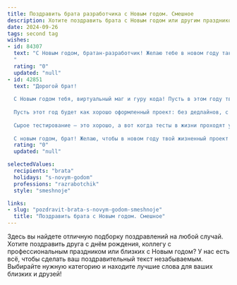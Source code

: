 ```yaml
---
title: Поздравить брата разработчика с Новым годом. Смешное
description: Хотите поздравить брата с Новым годом или другим праздником? Наш ИИ создаст незабываемое поздравление, а вы обязательно выделитесь среди других.  
date: 2024-09-26
tags: second tag
wishes:
- id: 84307
  text: "С Новым годом, братан-разработчик! Желаю тебе в новом году такого количества багов в жизни, чтобы их хватило только на то, чтобы добавить в резюме пункт \"умение эффективно решать нестандартные задачи\".  Пусть твой код всегда работает без ошибок (ну, почти), а дедлайн всегда остаётся за гранью реальности!  Пусть зарплату тебе повысят настолько резко, что придётся срочно искать нового программиста, который будет писать код для автоматической покупки новых крутых гаджетов!
  "
  rating: "0"
  updated: "null"
- id: 42851
  text: "Дорогой брат!
  
  С Новым годом тебя, виртуальный маг и гуру кода! Пусть в этом году твоё ПО компилируется без багов, а коммиты всегда приносят радость и успех. Желаю, чтобы строки кода писались быстрее, чем ты решаешь, что заказывать на ужин — пиццу или суши.
  
  Пусть этот год будет как хорошо оформленный проект: без дедлайнов, с безумным креативом и всегда с тестами на счастье! Пусть жизнь твоя будет полной веток с позитивом, а ошибки — лишь в коде, а не в жизни.
  
  Сырое тестирование — это хорошо, а вот когда тесты в жизни проходят успешно, пусть их будет побольше! Пускай в этом году найдется время не только для программирования, но и для веселых встреч с друзьями, чтобы проводить время не только в IDE, но и в реальном мире.
  
  С новым годом, брат! Желаю, чтобы в новом году твой жизненный проект был спланирован по Agile и завершился успешным релизом счастья!"
  rating: "0"
  updated: "null"

selectedValues:
  recipients: "brata"
  holidays: "s-novym-godom"
  professions: "razrabotchik"
  style: "smeshnoje"

links:
- slug: "pozdravit-brata-s-novym-godom-smeshnoje"
  title: "Поздравить брата с Новым годом. Смешное"
---
```


Здесь вы найдете отличную подборку поздравлений на любой случай.
Хотите поздравить друга с днём рождения, коллегу с профессиональным праздником или близких с Новым годом? У нас есть всё, чтобы сделать ваш поздравительный текст незабываемым. Выбирайте нужную категорию и находите лучшие слова для ваших близких и друзей!
